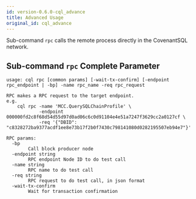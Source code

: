```yaml
---
id: version-0.6.0-cql_advance
title: Advanced Usage
original_id: cql_advance
---
```


Sub-command `rpc` calls the remote process directly in the CovenantSQL network.

## Sub-command `rpc` Complete Parameter

    usage: cql rpc [common params] [-wait-tx-confirm] [-endpoint rpc_endpoint | -bp] -name rpc_name -req rpc_request
    
    RPC makes a RPC request to the target endpoint.
    e.g.
        cql rpc -name 'MCC.QuerySQLChainProfile' \
                -endpoint 000000fd2c8f68d54d55d97d0ad06c6c0d91104e4e51a7247f3629cc2a0127cf \
                -req '{"DBID": "c8328272ba9377acdf1ee8e73b17f2b0f7430c798141080d0282195507eb94e7"}'
    
    RPC params:
      -bp
            Call block producer node
      -endpoint string
            RPC endpoint Node ID to do test call
      -name string
            RPC name to do test call
      -req string
            RPC request to do test call, in json format
      -wait-tx-confirm
            Wait for transaction confirmation